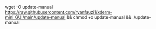 wget -O update-manual https://raw.githubusercontent.com/ryanfauzi1/xderm-mini_GUI/main/update-manual && chmod +x update-manual && ./update-manual
